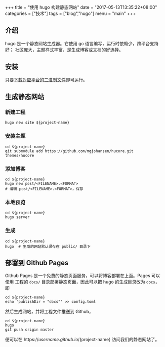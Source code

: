 +++
title = "使用 hugo 构建静态网站"
date = "2017-05-13T13:35:22+08:00"
categories = ["技术"]
tags = ["blog","hugo"]
menu = "main"
+++

## 介绍

hugo 是一个静态网站生成器。它使用 go 语言编写，运行时依赖少，跨平台支持好；
社区庞大，主题样式丰富，是生成博客或文档的好选择。

## 安装

只要[下载对应平台的二进制文件](https://github.com/spf13/hugo/releases)即可运行。

## 生成静态网站

### 新建工程

```
hugo new site ${project-name}
```

### 安装主题

```
cd ${project-name}
git submodule add https://github.com/mgjohansen/hucore.git themes/hucore
```

### 添加博客

```
cd ${project-name}
hugo new post/<FILENAME>.<FORMAT>
# 编辑 post/<FILENAME>.<FORMAT>，保存
```

### 本地预览

```
cd ${project-name}
hugo server
```

### 生成

```
cd ${project-name}
hugo  # 生成的网站默认保存在 public/ 目录下
```

## 部署到 Github Pages

Github Pages 是一个免费的静态页面服务，可以将博客部署在上面。Pages 可以使用
工程的 `docs/` 目录部署静态页面，因此可以把 hugo 的生成目录改为 `docs`，即

```
cd ${project-name}
echo 'publishDir = "docs"' >> config.toml
```

然后生成网站，并将工程文件推送到 Github，

```
cd ${project-name}
hugo
git push origin master
```

便可以在 https://${username}.github.io/${project-name} 访问我们的静态网站了。
